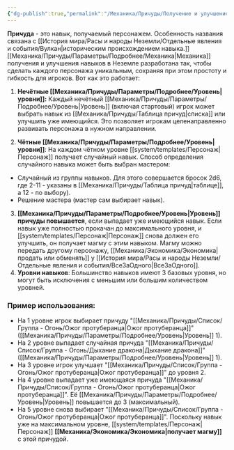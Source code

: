 ```yaml
---
{"dg-publish":true,"permalink":"/Механика/Причуды/Получение и улучшение причуд/","noteIcon":"","created":"2025-08-21T13:47:19.540+03:00","updated":"2025-07-29T23:53:08.278+03:00"}
---
```


**Причуда** - это навык, получаемый персонажем. Особенность названия связана с [[История мира/Расы и народы Неземли/Отдельные явления и события/Вулкан\|историческим происхождением навыка.]] [[Механика/Причуды/Параметры/Подробнее/Механика\|Механика]] получения и улучшения навыков в Неземле разработана так, чтобы сделать каждого персонажа уникальным, сохраняя при этом простоту и гибкость для игроков. Вот как это работает:

1. **Нечётные [[Механика/Причуды/Параметры/Подробнее/Уровень\|уровни]]:**
Каждый нечётный [[Механика/Причуды/Параметры/Подробнее/Уровень\|Уровень]] (включая стартовый) игрок может выбрать навык из [[Механика/Причуды/Таблица причуд\|списка]] или улучшить уже имеющийся. Это позволяет игрокам целенаправленно развивать персонажа в нужном направлении.

2. **Чётные [[Механика/Причуды/Параметры/Подробнее/Уровень\|уровни]]**:
На каждом чётном уровне [[system/templates/Персонаж\|Персонаж]] получает случайный навык. Способ определения случайного навыка может быть выбран мастером:
- Случайный из группы навыков. Для этого совершается бросок 2d6, где 2-11 - указаны в [[Механика/Причуды/Таблица причуд\|таблице]], а 12 - по выбору).
- Решение мастера (мастер сам выбирает навык).

3. **[[Механика/Причуды/Параметры/Подробнее/Уровень\|Уровень]] причуды повышается**, если выпадает уже имеющийся навык. Если навык уже полностью прокачан до максимального уровня, и [[system/templates/Персонаж\|Персонаж]] снова должен его улучшить, он получает магму с этим навыком. Магму можно передать другому персонажу, [[Механика/Экономика/Экономика\|продать или обменять]] у [[История мира/Расы и народы Неземли/Отдельные явления и события/ВсеЗаОдного\|ВсеЗаОдного]].
4. **Уровни навыков**:  Большинство навыков имеют 3 базовых уровня, но могут быть исключения с меньшим или большим количеством уровней. 

### Пример использования:

- На 1 уровне игрок выбирает причуду "[[Механика/Причуды/Список/Группа - Огонь/Ожог протуберанца\|Ожог протуберанца]]" ([[Механика/Причуды/Параметры/Подробнее/Уровень\|Уровень]] 1).
- На 2 уровне выпадает случайная причуда "[[Механика/Причуды/Список/Группа - Огонь/Дыхание дракона\|Дыхание дракона]]" ([[Механика/Причуды/Параметры/Подробнее/Уровень\|Уровень]] 1).
- На 3 уровне игрок улучшает "[[Механика/Причуды/Список/Группа - Огонь/Ожог протуберанца\|Ожог протуберанца]]" до уровня 2.
- На 4 уровне выпадает уже имеющаяся причуда "[[Механика/Причуды/Список/Группа - Огонь/Ожог протуберанца\|Ожог протуберанца]]". Её [[Механика/Причуды/Параметры/Подробнее/Уровень\|Уровень]] повышается до 3 (максимальный).
- На 5 уровне снова выбирает "[[Механика/Причуды/Список/Группа - Огонь/Ожог протуберанца\|Ожог протуберанца]]". Поскольку навык уже на максимальном уровне, [[system/templates/Персонаж\|Персонаж]] **[[Механика/Экономика/Экономика\|получает магму]]** с этой причудой.